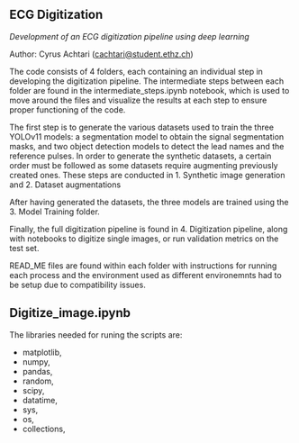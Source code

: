 ## ECG Digitization
*Development of an ECG digitization pipeline using deep learning*

Author: Cyrus Achtari (cachtari@student.ethz.ch)

The code consists of 4 folders, each containing an individual step in developing the digitization pipeline. The intermediate steps between each folder are found in the intermediate_steps.ipynb notebook, which is used to move around the files and visualize the results at each step to ensure proper functioning of the code. 

The first step is to generate the various datasets used to train the three YOLOv11 models: a segmentation model to obtain the signal segmentation masks, and two object detection models to detect the lead names and the reference pulses. In order to generate the synthetic datasets, a certain order must be followed as some datasets require augmenting previously created ones. These steps are conducted in 1. Synthetic image generation and 2. Dataset augmentations

After having generated the datasets, the three models are trained using the 3. Model Training folder. 

Finally, the full digitization pipeline is found in 4. Digitization pipeline, along with notebooks to digitize single images, or run validation metrics on the test set. 

READ_ME files are found within each folder with instructions for running each process and the environment used as different environemnts had to be setup due to compatibility issues.

## Digitize_image.ipynb



The libraries needed for runing the scripts are:

  * matplotlib,
  * numpy,
  * pandas,
  * random,
  * scipy,
  * datatime,
  * sys,
  * os,
  * collections,
